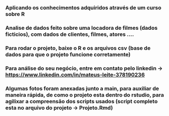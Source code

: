 ### Aplicando os conhecimentos adquiridos através de um curso sobre R


### Analise de dados feito sobre uma locadora de filmes (dados ficticios), com dados de clientes, filmes, atores ....


### Para rodar o projeto, baixe o R e os arquivos csv (base de dados para que o projeto funcione corretamente)


### Para análise do seu negócio, entre em contato pelo linkedin -> https://www.linkedin.com/in/mateus-leite-378190236


### Algumas fotos foram anexadas junto a main, para auxiliar de maneira rápida, de como o projeto esta dentro do rstudio, para agilixar a compreensão dos scripts usados (script completo esta no arquivo do projeto -> Projeto.Rmd)
